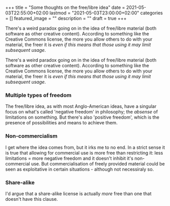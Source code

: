 +++
title =  "Some thoughts on the free/libre idea"
date = 2021-05-03T22:55:00+02:00
lastmod = "2021-05-03T23:00:00+02:00"
categories = []
featured_image = ""
description = ""
draft = true
+++

There's a weird paradox going on in the idea of free/libre material (both software as other creative content). According to something like the Creative Commons license, the more you allow others to do with your material, the freer it is *even if this means that those using it may limit subsequent usage*. 
<!--more-->
There's a weird paradox going on in the idea of free/libre material (both software as other creative content). According to something like the Creative Commons license, the more you allow others to do with your material, the freer it is *even if this means that those using it may limit subsequent usage*.
<!--more-->

### Multiple types of freedom
The free/libre idea, as with most Anglo-American ideas, have a singular focus on what's called 'negative freedom' in philosophy; the *absense* of limitations on something. But there's also 'positive freedom', which is the presence of possibilities and means to achieve them.

### Non-commercialism
I get where the idea comes from, but it irks me to no end. In a strict sense it is true that allowing for commercial use is more free than restricting it: less limitations = more negative freedom and it doesn't inhibit it's non-commercial use. But commercialisation of freely provided material could be seen as exploitative in certain situations - although not necessiraly so. 

### Share-alike
I'd argue that a share-alike license is actually *more* free than one that doesn't have this clause. 
